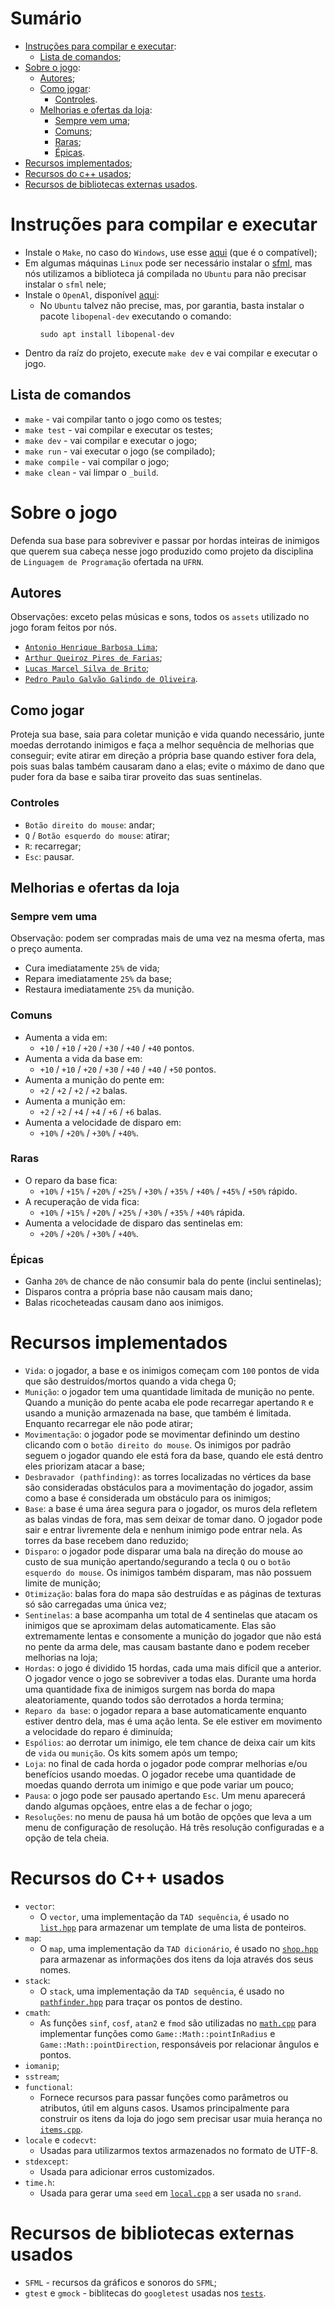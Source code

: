 # Sumário
- [Instruções para compilar e executar](#instruções-para-compilar-e-executar):
  - [Lista de comandos](#comandos-gerais);
- [Sobre o jogo](#sobre-o-jogo):
  - [Autores](#autores);
  - [Como jogar](#como-jogar):
    - [Controles](#controles).
  - [Melhorias e ofertas da loja](#melhorias-e-ofertas-da-loja):
    - [Sempre vem uma](#sempre-vem-uma);
    - [Comuns](#comuns);
    - [Raras](#raras);
    - [Épicas](#épicas).
- [Recursos implementados](#recursos-implementados);
- [Recursos do c++ usados](#recursos-do-c-usados);
- [Recursos de bibliotecas externas usados](#recursos-de-bibliotecas-externas-usados).

# Instruções para compilar e executar
- Instale o `Make`, no caso do `Windows`, use esse [aqui](_windows/winlibs-x86_64-posix-seh-gcc-13.1.0-mingw-w64msvcrt-11.0.0-r5.7z) (que é o compatível);
- Em algumas máquinas `Linux` pode ser necessário instalar o [sfml](https://www.sfml-dev.org/download/sfml/2.6.1/), mas nós utilizamos a biblioteca já compilada no `Ubuntu` para não precisar instalar o `sfml` nele;
- Instale o `OpenAl`, disponível [aqui](https://www.openal.org/downloads/):
    - No `Ubuntu` talvez não precise, mas, por garantia, basta instalar o pacote `libopenal-dev` executando o comando:
        ```
        sudo apt install libopenal-dev
        ```
- Dentro da raíz do projeto, execute `make dev` e vai compilar e executar o jogo.

## Lista de comandos
- `make` - vai compilar tanto o jogo como os testes;
- `make test` - vai compilar e executar os testes;
- `make dev` - vai compilar e executar o jogo;
- `make run` - vai executar o jogo (se compilado);
- `make compile` - vai compilar o jogo;
- `make clean` - vai limpar o `_build`.

# Sobre o jogo
Defenda sua base para sobreviver e passar por hordas inteiras de inimigos que querem sua cabeça nesse jogo produzido como projeto da disciplina de `Linguagem de Programação` ofertada na `UFRN`.

## Autores
Observações: exceto pelas músicas e sons, todos os `assets` utilizado no jogo foram feitos por nós.
- [`Antonio Henrique Barbosa Lima`](https://github.com/HenriqueeeBL);
- [`Arthur Queiroz Pires de Farias`](https://github.com/MisterR2);
- [`Lucas Marcel Silva de Brito`](https://github.com/L-Marcel);
- [`Pedro Paulo Galvão Galindo de Oliveira`](https://github.com/Pedr0P4).

## Como jogar
Proteja sua base, saia para coletar munição e vida quando necessário, junte moedas derrotando inimigos e faça a melhor sequência de melhorias que conseguir; evite atirar em direção a própria base quando estiver fora dela, pois suas balas também causaram dano a elas; evite o máximo de dano que puder fora da base e saiba tirar proveito das suas sentinelas.

### Controles
- `Botão direito do mouse`: andar;
- `Q` / `Botão esquerdo do mouse`: atirar;
- `R`: recarregar;
- `Esc`: pausar.

## Melhorias e ofertas da loja
### Sempre vem uma
Observação: podem ser compradas mais de uma vez na mesma oferta, mas o preço aumenta.
- Cura imediatamente `25%` de vida;
- Repara imediatamente `25%` da base;
- Restaura imediatamente `25%` da munição.
### Comuns
- Aumenta a vida em:
  - `+10` / `+10` / `+20` / `+30` / `+40` / `+40` pontos.
- Aumenta a vida da base em:
  - `+10` / `+10` / `+20` / `+30` / `+40` / `+40` / `+50` pontos.
- Aumenta a munição do pente em:
  - `+2` / `+2` / `+2` / `+2` balas.
- Aumenta a munição em:
  - `+2` / `+2` / `+4` / `+4` / `+6` / `+6` balas.
- Aumenta a velocidade de disparo em:
  - `+10%` / `+20%` / `+30%` / `+40%`.
### Raras
- O reparo da base fica:
  - `+10%` / `+15%` / `+20%` / `+25%` / `+30%` / `+35%` / `+40%` / `+45%` / `+50%` rápido.
- A recuperação de vida fica:
  - `+10%` / `+15%` / `+20%` / `+25%` / `+30%` / `+35%` / `+40%` rápida.
- Aumenta a velocidade de disparo das sentinelas em:
  - `+20%` / `+20%` / `+30%` / `+40%`.
### Épicas
- Ganha `20%` de chance de não consumir bala do pente (inclui sentinelas);
- Disparos contra a própria base não causam mais dano;
- Balas ricocheteadas causam dano aos inimigos.

# Recursos implementados
- `Vida`: o jogador, a base e os inimigos começam com `100` pontos de vida que são destruídos/mortos quando a vida chega 0;
- `Munição`: o jogador tem uma quantidade limitada de munição no pente. Quando a munição do pente acaba ele pode recarregar apertando `R` e usando a munição armazenada na base, que também é limitada. Enquanto recarregar ele não pode atirar;
- `Movimentação`: o jogador pode se movimentar definindo um destino clicando com o `botão direito do mouse`. Os inimigos por padrão seguem o jogador quando ele está fora da base, quando ele está dentro eles priorizam atacar a base;
- `Desbravador (pathfinding)`: as torres localizadas no vértices da base são consideradas obstáculos para a movimentação do jogador, assim como a base é considerada um obstáculo para os inimigos;
- `Base`: a base é uma área segura para o jogador, os muros dela refletem as balas vindas de fora, mas sem deixar de tomar dano. O jogador pode sair e entrar livremente dela e nenhum inimigo pode entrar nela. As torres da base recebem dano reduzido;
- `Disparo`: o jogador pode disparar uma bala na direção do mouse ao custo de sua munição apertando/segurando a tecla `Q` ou o `botão esquerdo do mouse`. Os inimigos também disparam, mas não possuem limite de munição;
- `Otimização`: balas fora do mapa são destruídas e as páginas de texturas só são carregadas uma única vez;
- `Sentinelas`: a base acompanha um total de 4 sentinelas que atacam os inimigos que se aproximam delas automaticamente. Elas são extremamente lentas e consomente a munição do jogador que não está no pente da arma dele, mas causam bastante dano e podem receber melhorias na loja;
- `Hordas`: o jogo é dividido 15 hordas, cada uma mais difícil que a anterior. O jogador vence o jogo se sobreviver a todas elas. Durante uma horda uma quantidade fixa de inimigos surgem nas borda do mapa aleatoriamente, quando todos são derrotados a horda termina;
- `Reparo da base`: o jogador repara a base automaticamente enquanto estiver dentro dela, mas é uma ação lenta. Se ele estiver em movimento a velocidade do reparo é diminuída;
- `Espólios`: ao derrotar um inimigo, ele tem chance de deixa cair um kits de `vida` ou `munição`. Os kits somem após um tempo;
- `Loja`: no final de cada horda o jogador pode comprar melhorias e/ou benefícios usando moedas. O jogador recebe uma quantidade de moedas quando derrota um inimigo e que pode variar um pouco;
- `Pausa`: o jogo pode ser pausado apertando `Esc`. Um menu aparecerá dando algumas opçãoes, entre elas a de fechar o jogo;
- `Resoluções`: no menu de pausa há um botão de opções que leva a um menu de configuração de resolução. Há três resolução configuradas e a opção de tela cheia.

# Recursos do C++ usados
- `vector`:
  - O `vector`, uma implementação da `TAD sequência`, é usado no [`list.hpp`](include/Engine/list.hpp) para armazenar um template de uma lista de ponteiros.
- `map`:
  - O `map`, uma implementação da `TAD dicionário`, é usado no [`shop.hpp`](include/Misc/shop.hpp) para armazenar as informações dos itens da loja através dos seus nomes.
- `stack`:
  - O `stack`, uma implementação da `TAD sequência`, é usado no [`pathfinder.hpp`](include/Misc/pathfinder.hpp) para traçar os pontos de destino.
- `cmath`:
  - As funções `sinf`, `cosf`, `atan2` e `fmod` são utilizadas no [`math.cpp`](src/Engine//math.cpp) para implementar funções como `Game::Math::pointInRadius` e `Game::Math::pointDirection`, responsáveis por relacionar ângulos e pontos.
- `iomanip`;
- `sstream`;
- `functional`:
  - Fornece recursos para passar funções como parâmetros ou atributos, útil em alguns casos. Usamos principalmente para construir os itens da loja do jogo sem precisar usar muia herança no [`items.cpp`](src/Misc/items.cpp).
- `locale` e `codecvt`:
  - Usadas para utilizarmos textos armazenados no formato de UTF-8.
- `stdexcept`:
  - Usada para adicionar erros customizados.
- `time.h`:
  - Usada para gerar uma `seed` em [`local.cpp`](src/Process/local.cpp) a ser usada no `srand`.

# Recursos de bibliotecas externas usados
- `SFML` - recursos da gráficos e sonoros do `SFML`;
- `gtest` e `gmock` - biblitecas do `googletest` usadas nos [`tests`](tests).